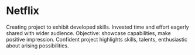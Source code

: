 # Netflix
Creating project to exhibit developed skills. Invested time and effort eagerly shared with wider audience. Objective: showcase capabilities, make positive impression. Confident project highlights skills, talents, enthusiastic about arising possibilities.
